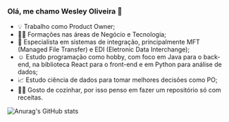 ### Olá, me chamo Wesley Oliveira 👋

- 💡 Trabalho como Product Owner;
- 👨‍🎓 Formações nas áreas de Negócio e Tecnologia;
- 🤖 Especialista em sistemas de integração, principalmente MFT (Managed File Transfer) e EDI (Eletronic Data Interchange);
- ☺️ Estudo programação como hobby, com foco em Java para o back-end, na biblioteca React para o front-end e em Python para análise de dados;
- 📈 Estudo ciência de dados para tomar melhores decisões como PO;
- 👨‍🍳 Gosto de cozinhar, por isso penso em fazer um repositório só com receitas.


![Anurag's GitHub stats](https://github-readme-stats-wesley-repository.vercel.app/api?username=wesley-repository&show_icons=true&theme=holi)

<!-- remover o comentário quando tiver commits em mais de uma liguagens de programação
![Top Langs](https://github-readme-stats-wesley-repository.vercel.app/api/top-langs/?username=wesley-repository&hide_progress=true) 
-->

